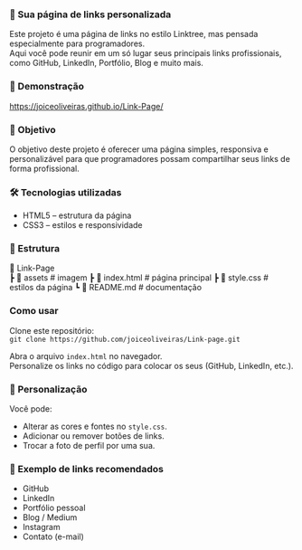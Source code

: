 ### 🚀 Sua página de links personalizada

Este projeto é uma página de links no estilo Linktree, mas pensada especialmente para programadores.  
Aqui você pode reunir em um só lugar seus principais links profissionais, como GitHub, LinkedIn, Portfólio, Blog e muito mais.

### 📸 Demonstração
https://joiceoliveiras.github.io/Link-Page/


### 🎯 Objetivo

O objetivo deste projeto é oferecer uma página simples, responsiva e personalizável para que programadores possam compartilhar seus links de forma profissional.

### 🛠️ Tecnologias utilizadas

- HTML5 – estrutura da página  
- CSS3 – estilos e responsividade  

### 📂 Estrutura

📁 Link-Page <br>
┣ 📂 assets # imagem
┣ 📜 index.html # página principal
┣ 📜 style.css # estilos da página
┗ 📜 README.md # documentação


### Como usar

Clone este repositório:  
`git clone https://github.com/joiceoliveiras/Link-page.git`

Abra o arquivo `index.html` no navegador.  
Personalize os links no código para colocar os seus (GitHub, LinkedIn, etc.).

### 🎨 Personalização

Você pode:  
- Alterar as cores e fontes no `style.css`.  
- Adicionar ou remover botões de links.  
- Trocar a foto de perfil por uma sua.

### 📌 Exemplo de links recomendados

- GitHub  
- LinkedIn  
- Portfólio pessoal  
- Blog / Medium  
- Instagram
- Contato (e-mail)




